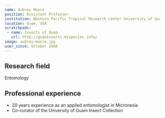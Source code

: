 ```yaml
---
name: Aubrey Moore
position: Assistant Professor
institution: Western Pacific Tropical Research Center University of Guam
location: Guam, USA
scratchpads:
 - name: Insects of Guam
   url: http://guaminsects.myspecies.info/
image: aubrey-moore.jpg
user_since: October 2008
---
```


## Research field
Entomology

## Professional experience
 - 20 years experience as an applied entomologist in Micronesia
 - Co-curator of the University of Guam Insect Collection 